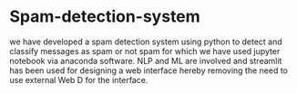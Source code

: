 # Spam-detection-system
we have developed a spam detection system using python to detect and classify messages as spam or not spam for which we have used jupyter notebook via anaconda software. NLP and ML are involved and streamlit has been used for designing a web interface hereby removing the need to use external Web D for the interface.
